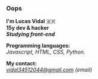 ### Oops

**I'm Lucas Vidal** :brazil: <br />
**15y dev & hacker** <br />
***Studying front-end*** <br />

**Programming languages:** <br />
*Javascript, HTML, CSS, Python.*

**My contact:** <br />
*vidal34512044@gmail.com (email)*


